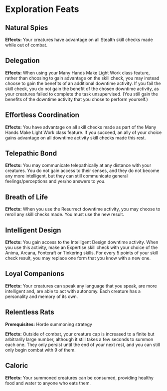 # Exploration Feats

## Natural Spies

**Effects:** Your creatures have advantage on all Stealth skill checks made while out of combat.

## Delegation

**Effects:** When using your Many Hands Make Light Work class feature, rather than choosing to gain advantage on the skill check, you may instead choose to gain the benefits of an additional downtime activity. If you fail the skill check, you do not gain the benefit of the chosen downtime activity, as your creatures failed to complete the task unsupervised. (You still gain the benefits of the downtime activity that you chose to perform yourself.)

## Effortless Coordination

**Effects:** You have advantage on all skill checks made as part of the Many Hands Make Light Work class feature. If you succeed, an ally of your choice gains advantage on all downtime activity skill checks made this rest.

## Telepathic Bond

**Effects:** You may communicate telepathically at any distance with your creatures. You do not gain access to their senses, and they do not become any more intelligent, but they can still communicate general feelings/perceptions and yes/no answers to you.

## Breath of Life

**Effects:** When you use the Resurrect downtime activity, you may choose to reroll any skill checks made. You must use the new result.

## Intelligent Design

**Effects:** You gain access to the Intelligent Design downtime activity. When you use this activity, make an Expertise skill check with your choice of the Anima, Arcana, Fontcraft or Tinkering skills. For every 5 points of your skill check result, you may replace one form that you know with a new one.

## Loyal Companions

**Effects:** Your creatures can speak any language that you speak, are more intelligent and, are able to act with autonomy. Each creature has a personality and memory of its own.

## Relentless Rats

**Prerequisites:** Horde summoning strategy

**Effects:** Outside of combat, your creature cap is increased to a finite but arbitrarily large number, although it still takes a few seconds to summon each one. They only persist until the end of your next rest, and you can still only begin combat with 9 of them.

## Caloric

**Effects:** Your summoned creatures can be consumed, providing healthy food and water to anyone who eats them.
